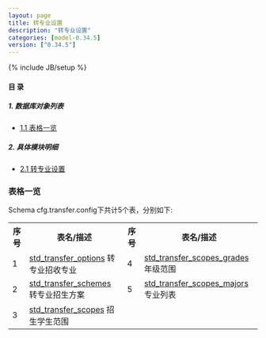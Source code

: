 ```yaml
---
layout: page
title: 转专业设置 
description: "转专业设置"
categories: [model-0.34.5]
version: ["0.34.5"]
---
```

{% include JB/setup %}

#### 目 录

##### 1. 数据库对象列表
  * [1.1 表格一览](index.html#表格一览)

##### 2. 具体模块明细
* [2.1 转专业设置](/model/cfg/transfer.config/all.html)

### 表格一览
Schema cfg.transfer.config下共计5个表，分别如下:

<table class="table table-bordered table-striped table-condensed">
  <tr>
    <th class="info_header text-center">序号</th>
    <th class="info_header">表名/描述</th>
    <th class="info_header text-center">序号</th>
    <th class="info_header">表名/描述</th>
  </tr>
  <tr>
    <td>1</td>
    <td><a href="/model/cfg/transfer.config/all.html#表格-std_transfer_options-转专业招收专业">std_transfer_options</a> 转专业招收专业</td>
    <td>4</td>
    <td><a href="/model/cfg/transfer.config/all.html#表格-std_transfer_scopes_grades-年级范围">std_transfer_scopes_grades</a> 年级范围</td>
  </tr>
  <tr>
    <td>2</td>
    <td><a href="/model/cfg/transfer.config/all.html#表格-std_transfer_schemes-转专业招生方案">std_transfer_schemes</a> 转专业招生方案</td>
    <td>5</td>
    <td><a href="/model/cfg/transfer.config/all.html#表格-std_transfer_scopes_majors-专业列表">std_transfer_scopes_majors</a> 专业列表</td>
  </tr>
  <tr>
    <td>3</td>
    <td><a href="/model/cfg/transfer.config/all.html#表格-std_transfer_scopes-招生学生范围">std_transfer_scopes</a> 招生学生范围</td>
    <td></td>
    <td></td>
  </tr>
</table>

